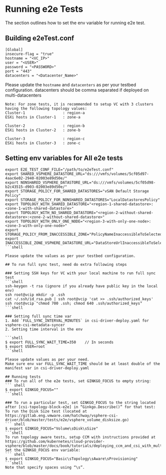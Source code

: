 # Running e2e Tests

The section outlines how to set the env variable for running e2e test.

## Building e2eTest.conf

```shell
[Global]
insecure-flag = "true"
hostname = "<VC_IP>"
user = "<USER>"
password = "<PASSWORD>"
port = "443"
datacenters = "<Datacenter_Name>"
```

Please update the `hostname` and `datacenters` as per your testbed configuration.
datacenters should be comma separated if deployed on multi-datacenters

```shell
Note: For zone tests, it is recommended to setup VC with 3 clusters having the following topology values:
Cluster-1                 : region-a
ESXi hosts in Cluster-1   : zone-a

Cluster-2                 : region-b
ESXi hosts in Cluster-2   : zone-b

Cluster-3                 : region-c
ESXi hosts in Cluster-3   : zone-c
```

## Setting env variables for All e2e tests

```shell
export E2E_TEST_CONF_FILE="/path/to/e2eTest.conf"
export SHARED_VSPHERE_DATASTORE_URL="ds:///vmfs/volumes/5cf05d97-4aac6e02-2940-02003e89d50e/"
export NONSHARED_VSPHERE_DATASTORE_URL="ds:///vmfs/volumes/5cf05d98-b2c43515-d903-02003e89d50e/"
export STORAGE_POLICY_FOR_SHARED_DATASTORES="vSAN Default Storage Policy"
export STORAGE_POLICY_FOR_NONSHARED_DATASTORES="LocalDatastoresPolicy"
export TOPOLOGY_WITH_SHARED_DATASTORE="<region-1-shared-datastore>:<zone-1-with-shared-datastore>"
export TOPOLOGY_WITH_NO_SHARED_DATASTORE="<region-2-without-shared-datastore>:<zone-2-without-shared-datastore>"
export TOPOLOGY_WITH_ONLY_ONE_NODE="<region-3-with-only-one-node>:<zone-3-with-only-one-node>"
export STORAGE_POLICY_FROM_INACCESSIBLE_ZONE="PolicyNameInaccessibleToSelectedTopologyValues"
export INACCESSIBLE_ZONE_VSPHERE_DATASTORE_URL="DataStoreUrlInaccessibleToSelectedTopologyValues"
```shell

Please update the values as per your testbed configuration.

## To run full sync test, need do extra following steps

### Setting SSH keys for VC with your local machine to run full sync test
```shell
ssh-keygen -t rsa (ignore if you already have public key in the local env)
ssh root@vcip mkdir -p .ssh
cat ~/.ssh/id_rsa.pub | ssh root@vcip 'cat >> .ssh/authorized_keys'
ssh root@vcip "chmod 700 .ssh; chmod 640 .ssh/authorized_keys"
```shell

### Setting full sync time var
1. Add `FULL_SYNC_INTERVAL_MINUTES` in csi-driver-deploy.yaml for vsphere-csi-metadata-syncer
2. Setting time interval in the env

```shell
$ export FULL_SYNC_WAIT_TIME=350    // In seconds
$ export USER=root
```shell

Please update values as per your need.
Make sure env var FULL_SYNC_WAIT_TIME should be at least double of the manifest var in csi-driver-deploy.yaml

## Running tests
### To run all of the e2e tests, set GINKGO_FOCUS to empty string:
``` shell
$ export GINKGO_FOCUS=""
```shell

### To run a particular test, set GINKGO_FOCUS to the string located after [csi-topology-block-e2e] in “Ginkgo.Describe()” for that test:
To run the Disk Size test (located at https://gitlab.eng.vmware.com/hatchway/vsphere-csi-driver/blob/master/tests/e2e/vsphere_volume_disksize.go)
``` shell
$ export GINKGO_FOCUS="Volume\sDisk\sSize"
```shell
To run topology aware tests, setup CCM with instructions provided at https://github.com/kubernetes/cloud-provider-vsphere/blob/master/docs/book/tutorials/deploying_ccm_and_csi_with_multi_dc_vc_aka_zones.md
Set the GINKGO_FOCUS env variable:
``` shell
$ export GINKGO_FOCUS="Basic\sTopology\sAware\sProvisioning"
```shell
Note that specify spaces using “\s”.
